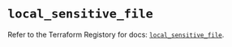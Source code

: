 # `local_sensitive_file`

Refer to the Terraform Registory for docs: [`local_sensitive_file`](https://registry.terraform.io/providers/hashicorp/local/2.4.1/docs/resources/sensitive_file).

